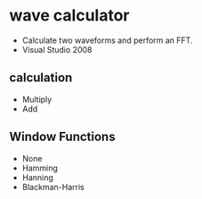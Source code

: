 # wave calculator
-  Calculate two waveforms and perform an FFT.
- Visual Studio 2008

##  calculation
- Multiply
- Add

## Window Functions
- None
- Hamming
- Hanning
- Blackman-Harris

